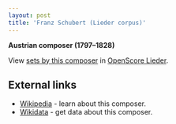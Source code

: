 ```yaml
---
layout: post
title: 'Franz Schubert (Lieder corpus)'
---
```


__Austrian composer (1797–1828)__

View [sets by this composer] in [OpenScore Lieder].

[sets by this composer]: https://musescore.com/openscore-lieder-corpus/sets?order=title&text=Schubert,+Franz
[OpenScore Lieder]: https://musescore.com/openscore-lieder-corpus

## External links

- [Wikipedia] - learn about this composer.
- [Wikidata] - get data about this composer.

[Wikipedia]: https://en.wikipedia.org/wiki/Franz_Schubert
[Wikidata]: https://www.wikidata.org/wiki/Q7312
